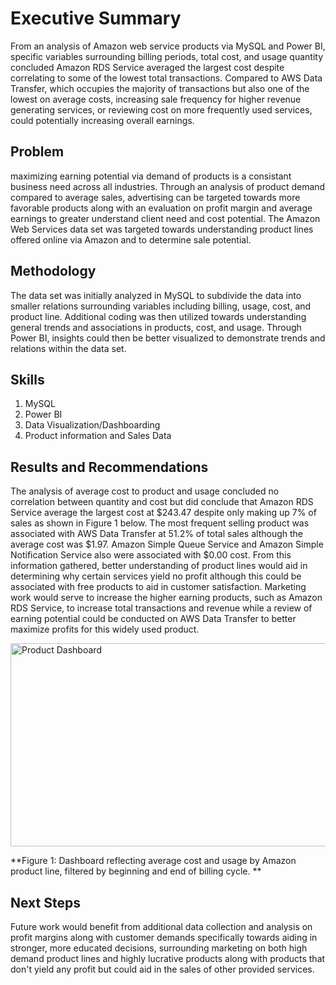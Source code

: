 # Executive Summary

  From an analysis of Amazon web service products via MySQL and Power BI, specific variables surrounding billing periods, total cost, and usage quantity concluded Amazon RDS Service averaged the largest cost despite correlating to some of the lowest total transactions. Compared to AWS Data Transfer, which occupies the majority of transactions but also one of the lowest on average costs, increasing sale frequency for higher revenue generating services, or reviewing cost on more frequently used services, could potentially increasing overall earnings.

## Problem

maximizing earning potential via demand of products is a consistant business need across all industries. Through an analysis of product demand compared to average sales, advertising can be targeted towards more favorable products along with an evaluation on profit margin and average earnings to greater understand client need and cost potential. The Amazon Web Services data set was targeted towards understanding product lines offered online via Amazon and to determine sale potential.

## Methodology

The data set was initially analyzed in MySQL to subdivide the data into smaller relations surrounding variables including billing, usage, cost, and product line. Additional coding was then utilized towards understanding general trends and associations in products, cost, and usage. Through Power BI, insights could then be better visualized to demonstrate trends and relations within the data set. 

## Skills

1. MySQL
2. Power BI
3. Data Visualization/Dashboarding
4. Product information and Sales Data

## Results and Recommendations

The analysis of average cost to product and usage concluded no correlation between quantity and cost but did conclude that Amazon RDS Service average the largest cost at $243.47 despite only making up 7% of sales as shown in Figure 1 below. The most frequent selling product was associated with AWS Data Transfer at 51.2% of total sales although the average cost was $1.97. Amazon Simple Queue Service and Amazon Simple Notification Service also were associated with $0.00 cost. From this information gathered, better understanding of product lines would aid in determining why certain services yield no profit although this could be associated with free products to aid in customer satisfaction. Marketing work would serve to increase the higher earning products, such as Amazon RDS Service, to increase total transactions and revenue while a review of earning potential could be conducted on AWS Data Transfer to better maximize profits for this widely used product. 

<img width="600" height="325" alt="Product Dashboard" src="https://github.com/user-attachments/assets/b3fb25c3-a7d8-4025-87ea-160d80388231" />

**Figure 1: Dashboard reflecting average cost and usage by Amazon product line, filtered by beginning and end of billing cycle. **


## Next Steps

Future work would benefit from additional data collection and analysis on profit margins along with customer demands specifically towards aiding in stronger, more educated decisions, surrounding marketing on both high demand product lines and highly lucrative products along with products that don't yield any profit but could aid in the sales of other provided services. 
